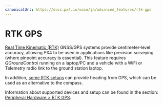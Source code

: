 ```yaml
---
canonicalUrl: https://docs.px4.io/main/ja/advanced_features/rtk-gps
---
```


# RTK GPS

[Real Time Kinematic (RTK)](https://en.wikipedia.org/wiki/Real_Time_Kinematic) GNSS/GPS systems provide centimeter-level accuracy, allowing PX4 to be used in applications like precision surveying (where pinpoint accuracy is essential). This feature requires *QGroundControl* running on a laptop/PC and a vehicle with a WiFi or Telemetry radio link to the ground station laptop.

In addition, [some RTK setups](../gps_compass/u-blox_f9p_heading.md) can provide heading from GPS, which can be used as an alternative to the compass.

Information about supported devices and setup can be found in the section: [Peripheral Hardware > RTK GPS](../gps_compass/rtk_gps.md).